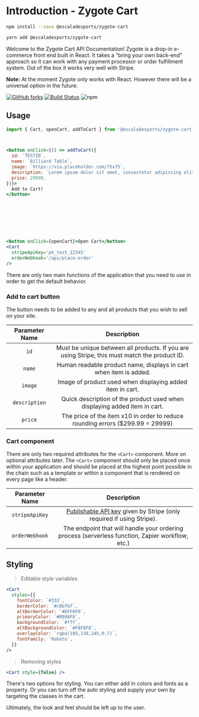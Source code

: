 # Introduction - Zygote Cart

```bash
npm install --save @escaladesports/zygote-cart
```

```bash
yarn add @escaladesports/zygote-cart
```



Welcome to the Zygote Cart API Documentation! Zygote is a drop-in e-commerce front end built in React. It takes a "bring your own back-end" approach so it can work with any payment processor or order fulfillment system. Out of the box it works very well with Stripe.

**Note:** At the moment Zygote only works with React. However there will be a universal option in the future.

[![GitHub forks](https://img.shields.io/github/forks/escaladesports/zygote-cart.svg?style=social)](https://github.com/escaladesports/zygote-cart)
[![Build Status](https://travis-ci.org/escaladesports/zygote-cart.svg?branch=master)](https://travis-ci.org/escaladesports/zygote-cart)
![npm](https://img.shields.io/npm/v/@escaladesports/zygote-cart.svg)

## Usage

```jsx
import { Cart, openCart, addToCart } from '@escaladesports/zygote-cart';



<button onClick={() => addToCart({
  id: `TESTID`,
  name: `Billiard Table`,
  image: `https://via.placeholder.com/75x75`,
  description: `Lorem ipsum dolor sit amet, consectetur adipiscing elit...`,
  price: 29999,
})}>
  Add to Cart!
</button>








<button onClick={openCart}>Open Cart</button>
<Cart
  stripeApiKey='pk_test_12345'
  orderWebhook='/api/place-order'
/>
```

There are only two main functions of the application that you need to use in order to get the default behavior.

### Add to cart button

The button needs to be added to any and all products that you wish to sell on your site.

| Parameter Name | Description |
|:---------:|:--------:|
| `id` | Must be unique between all products. If you are using Stripe, this must match the product ID. |
| `name` | Human readable product name, displays in cart when item is added. |
| `image` | Image of product used when displaying added item in cart. |
| `description` | Quick description of the product used when displaying added item in cart. |
| `price` | The price of the item x10 in order to reduce rounding errors ($299.99 = 29999) |


### Cart component

There are only two required attributes for the `<Cart>` component. More on optional attributes later. The `<Cart>` component should only be placed once within your application and should be placed at the highest point possible in the chain such as a template or within a component that is rendered on every page like a header.

| Parameter Name | Description |
|:---------:|:--------:|
| `stripeApiKey` | [Publishable API key](https://stripe.com/docs/keys) given by Stripe (only required if using Stripe). |
| `orderWebhook` | The endpoint that will handle your ordering process (serverless function, Zapier workflow, etc.) |

## Styling

> Editable style variables

```jsx
<Cart
  styles={{
    fontColor: `#333`,
    borderColor: `#c0bfbf`,
    altBorderColor: `#EFF0F0`,
    primaryColor: `#B98AF8`,
    backgroundColor: `#fff`,
    altBackgroundColor: `#F8F8F8`,
    overlayColor: `rgba(185,138,245,0.7)`,
    fontFamily: `Roboto`,
  }}
/>
```

> Removing styles

```jsx
<Cart style={false} />
```

There's two options for styling. You can either add in  colors and fonts as a property. Or you can turn off the auto styling and supply your own by targeting the classes in the cart.

Ultimately, the look and feel should be left up to the user.